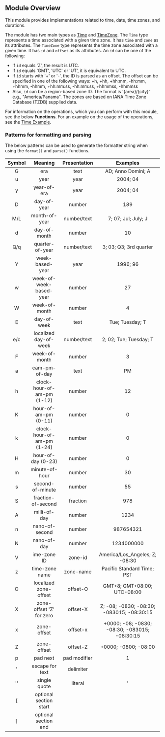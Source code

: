 ## Module Overview

This module provides implementations related to time, date, time zones, and durations. 

The module has two main types as [Time](records/Time.html) and [TimeZone](records/TimeZone.html). The `Time` type represents a time associated with a given time zone. It has `time` and `zone` as its attributes. The `TimeZone` type represents the time zone associated with a given time. It has `id` and `offset` as its attributes. An `id` can be one of the following:

* If `id` equals 'Z', the result is UTC.
* If `id` equals 'GMT', 'UTC' or 'UT', it is equivalent to UTC.
* If `id` starts with '+' or '-', the ID is parsed as an offset. The offset can be specified in one of the following ways: +h, +hh, +hh:mm, -hh:mm, +hhmm, -hhmm, +hh:mm:ss, -hh:mm:ss, +hhmmss, -hhmmss
* Also, `id` can be a region-based zone ID. The format is '{area}/{city}' e.g., "America/Panama". The zones are based on IANA Time Zone Database (TZDB) supplied data.

For information on the operations, which you can perform with this module, see the below **Functions**. For an example on the usage of the operations, see the [Time Example](https://ballerina.io/swan-lake/learn/by-example/time.html).

### Patterns for formatting and parsing

The below patterns can be used to generate the formatter string when using the `format()` and `parse()` functions.

**Symbol**|**Meaning**|**Presentation**|**Examples**
:-----:|:-----:|:-----:|:-----:
G|era|text|AD; Anno Domini; A
u|year|year|2004; 04
y|year-of-era|year|2004; 04
D|day-of-year|number|189
M/L|month-of-year|number/text|7; 07; Jul; July; J
d|day-of-month|number|10
Q/q|quarter-of-year|number/text|3; 03; Q3; 3rd quarter
Y|week-based-year|year|1996; 96
w|week-of-week-based-year|number|27
W|week-of-month|number|4
E|day-of-week|text|Tue; Tuesday; T
e/c|localized day-of-week|number/text|2; 02; Tue; Tuesday; T
F|week-of-month|number|3  
a|cam-pm-of-day|text|PM
h|clock-hour-of-am-pm (1-12)|number|12
K|hour-of-am-pm (0-11)|number|0
k|clock-hour-of-am-pm (1-24)|number|0
H|hour-of-day (0-23)|number|0
m|minute-of-hour|number|30
s|second-of-minute|number|55
S|fraction-of-second|fraction|978
A|milli-of-day|number|1234
n|nano-of-second|number|987654321
N|nano-of-day|number|1234000000
V|ime-zone ID|zone-id|America/Los\_Angeles; Z; -08:30
z|time-zone name|zone-name|Pacific Standard Time; PST
O|localized zone-offset|offset-O|GMT+8; GMT+08:00; UTC-08:00
X|zone-offset 'Z' for zero|offset-X|Z; -08; -0830; -08:30; -083015; -08:30:15
x|zone-offset|offset-x|+0000; -08; -0830; -08:30; -083015; -08:30:15
Z|zone-offset|offset-Z|+0000; -0800; -08:00
p|pad next|pad modifier|1
'|escape for text|delimiter|
''|single quote|literal|'
[|optional section start|
]|optional section end
